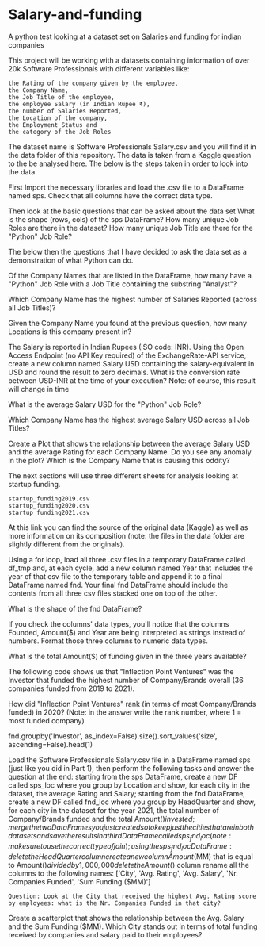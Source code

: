 # Salary-and-funding
A python test looking at a dataset set on Salaries and funding for indian companies

This project will be working with a datasets containing information of over 20k Software Professionals with different variables like:

    the Rating of the company given by the employee,
    the Company Name,
    the Job Title of the employee,
    the employee Salary (in Indian Rupee ₹),
    the number of Salaries Reported,
    the Location of the company,
    the Employment Status and
    the category of the Job Roles
    
The dataset name is Software Professionals Salary.csv and you will find it in the data folder of this repository. The data is taken from a Kaggle question to the be analysed here. The below is the steps taken in order to look into the data

First Import the necessary libraries and load the .csv file to a DataFrame named sps. Check that all columns have the correct data type.

Then look at the basic questions that can be asked about the data set
    What is the shape (rows, cols) of the sps DataFrame?
    How many unique Job Roles are there in the dataset?
    How many unique Job Title are there for the "Python" Job Role?

The below then the questions that I have decided to ask the data set as a demonstration of what Python can do.

Of the Company Names that are listed in the DataFrame, how many have a "Python" Job Role with a Job Title containing the substring "Analyst"?


Which Company Name has the highest number of Salaries Reported (across all Job Titles)?


Given the Company Name you found at the previous question, how many Locations is this company present in?


The Salary is reported in Indian Rupees (ISO code: INR). Using the Open Access Endpoint (no API Key required) of the ExchangeRate-API service, create a new column named Salary USD containing the salary-equivalent in USD and round the result to zero decimals. What is the conversion rate between USD-INR at the time of your execution? Note: of course, this result will change in time


What is the average Salary USD for the "Python" Job Role?


Which Company Name has the highest average Salary USD across all Job Titles?


Create a Plot that shows the relationship between the average Salary USD and the average Rating for each Company Name. Do you see any anomaly in the plot? Which is the Company Name that is causing this oddity?



The next sections will use three different sheets for analysis looking at startup funding.

    startup_funding2019.csv
    startup_funding2020.csv
    startup_funding2021.csv

At this link you can find the source of the original data (Kaggle) as well as more information on its composition (note: the files in the data folder are slightly different from the originals).

Using a for loop, load all three .csv files in a temporary DataFrame called df_tmp and, at each cycle, add a new column named Year that includes the year of that csv file to the temporary table and append it to a final DataFrame named fnd. Your final fnd DataFrame should include the contents from all three csv files stacked one on top of the other.

What is the shape of the fnd DataFrame?


If you check the columns' data types, you'll notice that the columns Founded, Amount($) and Year are being interpreted as strings instead of numbers. Format those three columns to numeric data types.

What is the total Amount($) of funding given in the three years available?


The following code shows us that "Inflection Point Ventures" was the Investor that funded the highest number of Company/Brands overall (36 companies funded from 2019 to 2021).

How did "Inflection Point Ventures" rank (in terms of most Company/Brands funded) in 2020? (Note: in the answer write the rank number, where 1 = most funded company)

fnd.groupby('Investor', as_index=False).size().sort_values('size', ascending=False).head(1)


Load the Software Professionals Salary.csv file in a DataFrame named sps (just like you did in Part 1), then perform the following tasks and answer the question at the end:
        starting from the sps DataFrame, create a new DF called sps_loc where you group by Location and show, for each city in the dataset, the average Rating and Salary;
        starting from the fnd DataFrame, create a new DF called fnd_loc where you group by HeadQuarter and show, for each city in the dataset for the year 2021, the total number of Company/Brands funded and the total Amount($) invested;
        merge the two DataFrames you just created so to keep just the cities that are in both datasets and save the results in a third DataFrame called sps_fnd_loc (note: make sure to use the correct type of join);
        using the sps_fnd_loc DataFrame:
            delete the HeadQuarter column
            create a new column Amount($MM) that is equal to Amount($) divided by 1,000,000
            delete the Amount($) column
            rename all the columns to the following names: ['City', 'Avg. Rating', 'Avg. Salary', 'Nr. Companies Funded', 'Sum Funding ($MM)']

    Question: Look at the City that received the highest Avg. Rating score by employees: what is the Nr. Companies Funded in that city?


Create a scatterplot that shows the relationship between the Avg. Salary and the Sum Funding ($MM). Which City stands out in terms of total funding received by companies and salary paid to their employees?
